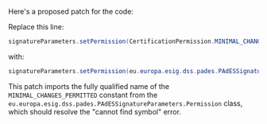 Here's a proposed patch for the code:

Replace this line:
```java
signatureParameters.setPermission(CertificationPermission.MINIMAL_CHANGES_PERMITTED);
```
with:
```java
signatureParameters.setPermission(eu.europa.esig.dss.pades.PAdESSignatureParameters.Permission.MINIMAL_CHANGES_PERMITTED);
```
This patch imports the fully qualified name of the `MINIMAL_CHANGES_PERMITTED` constant from the `eu.europa.esig.dss.pades.PAdESSignatureParameters.Permission` class, which should resolve the "cannot find symbol" error.